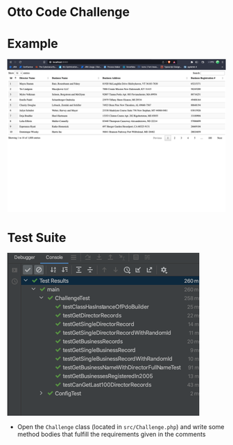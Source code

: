 # Otto Code Challenge

# Example
![Screen Shot 2023-04-12 at 4.44.19 PM.png](Screen%20Shot%202023-04-12%20at%204.44.19%20PM.png)

# Test Suite 
![Screen Shot 2023-04-12 at 4.43.19 PM.png](Screen%20Shot%202023-04-12%20at%204.43.19%20PM.png)
 
 - Open the `Challenge` class (located in `src/Challenge.php`) and write some method bodies that fulfill the requirements given in the comments
